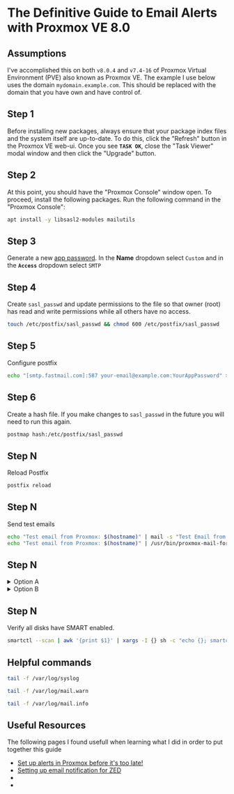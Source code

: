 # The Definitive Guide to Email Alerts with Proxmox VE 8.0

## Assumptions
I've accomplished this on both `v8.0.4` and `v7.4-16` of Proxmox Virtual Environment (PVE) also known as Proxmox VE. 
The example I use below uses the domain `mydomain.example.com`. This should be replaced with the domain that you have 
own and have control of.

## Step 1
Before installing new packages, always ensure that your package index files and 
the system itself are up-to-date. To do this, click the "Refresh" button in the 
Proxmox VE web-ui. Once you see **`TASK OK`**, close the "Task Viewer" modal 
window and then click the "Upgrade" button.

## Step 2
At this point, you should have the "Proxmox Console" window open.
To proceed, install the following packages. Run the following command in the 
"Proxmox Console":
```bash
apt install -y libsasl2-modules mailutils
```
## Step 3
Generate a new [app password](https://www.fastmail.help/hc/en-us/articles/360058752854-App-passwords). 
In the **Name** dropdown select `Custom` and in the **`Access`** dropdown select `SMTP`

## Step 4
Create `sasl_passwd` and update permissions to the file so that owner (root) has read and write permissions while all others have no access.
```bash
touch /etc/postfix/sasl_passwd && chmod 600 /etc/postfix/sasl_passwd
```

## Step 5
Configure postfix
```bash
echo "[smtp.fastmail.com]:587 your-email@example.com:YourAppPassword" > /etc/postfix/sasl_passwd
```

## Step 6
Create a hash file. If you make changes to `sasl_passwd` in the future you will need to run this again.
```bash
postmap hash:/etc/postfix/sasl_passwd
```

## Step N
Reload Postfix
```bash
postfix reload
```

## Step N
Send test emails
```bash
echo "Test email from Proxmox: $(hostname)" | mail -s "Test Email from Proxmox" root
echo "Test email from Proxmox: $(hostname)" | /usr/bin/proxmox-mail-forward
```

## Step N
<details>
<summary>Option A</summary>
Change the finger information for the `root` user.
  
```bash
chfn --full-name "Display Name" root
```
</details>

<details>
<summary>Option B</summary>
Use Postfix PCRE to change the root user display name on emails sent from postfix.
  
### Option B Step N
```bash
apt install -y postfix-pcre
```

### Option B Step N
/etc/postfix/smtp_header_check
```conf
/^From: (.*) (.*)$/ REPLACE From: EmailDisplayName $2
```

### Option B Step N
Create a hash file. If you make changes to `smtp_header_checks` in the future you will need to run this again.
```bash
postmap hash:/etc/postfix/smtp_header_checks
```

### Option B Step N
Add the following line to the end of the `/etc/postfix/main.cf` file
```conf
smtp_header_checks = pcre:/etc/postfix/smtp_header_checks
```
</details>

## Step N
Verify all disks have SMART enabled.
```bash
smartctl --scan | awk '{print $1}' | xargs -I {} sh -c "echo {}; smartctl -i {} | grep 'SMART support is:'"
```

## Helpful commands
```bash
tail -f /var/log/syslog
```
```bash
tail -f /var/log/mail.warn
```
```bash
tail -f /var/log/mail.info
```

## Useful Resources
The following pages I found usefull when learning what I did in order to put together this guide
- [Set up alerts in Proxmox before it's too late!](https://web.archive.org/web/20230901194249/https://technotim.live/posts/proxmox-alerts/)
- [Setting up email notification for ZED](https://web.archive.org/web/20230815011914/https://old.reddit.com/r/Proxmox/comments/15puwzc/setting_up_email_notification_for_zed/)
- [](https://forum.proxmox.com/threads/get-postfix-to-send-notifications-email-externally.59940/)
- [](https://i12bretro.github.io/tutorials/0717.html)
